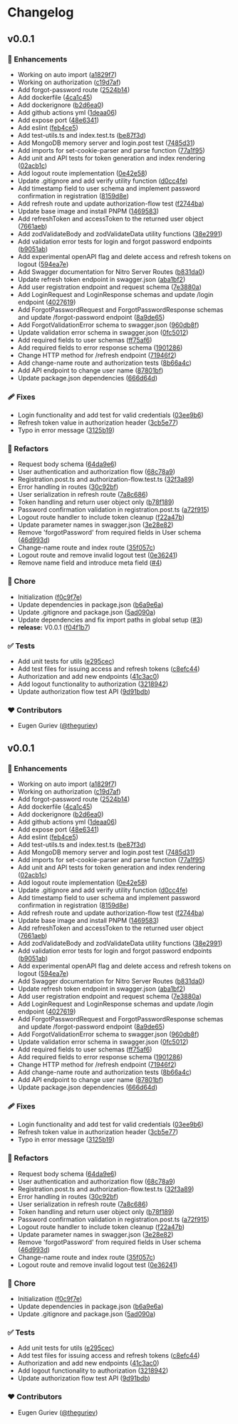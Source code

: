 # Changelog


## v0.0.1


### 🚀 Enhancements

- Working on auto import ([a1829f7](https://github.com/theguriev/service-authorization/commit/a1829f7))
- Working on authorization ([c19d7af](https://github.com/theguriev/service-authorization/commit/c19d7af))
- Add forgot-password route ([2524b14](https://github.com/theguriev/service-authorization/commit/2524b14))
- Add dockerfile ([4ca1c45](https://github.com/theguriev/service-authorization/commit/4ca1c45))
- Add dockerignore ([b2d6ea0](https://github.com/theguriev/service-authorization/commit/b2d6ea0))
- Add github actions yml ([1deaa06](https://github.com/theguriev/service-authorization/commit/1deaa06))
- Add expose port ([48e6341](https://github.com/theguriev/service-authorization/commit/48e6341))
- Add eslint ([feb4ce5](https://github.com/theguriev/service-authorization/commit/feb4ce5))
- Add test-utils.ts and index.test.ts ([be87f3d](https://github.com/theguriev/service-authorization/commit/be87f3d))
- Add MongoDB memory server and login.post test ([7485d31](https://github.com/theguriev/service-authorization/commit/7485d31))
- Add imports for set-cookie-parser and parse function ([77a1f95](https://github.com/theguriev/service-authorization/commit/77a1f95))
- Add unit and API tests for token generation and index rendering ([02acb1c](https://github.com/theguriev/service-authorization/commit/02acb1c))
- Add logout route implementation ([0e42e58](https://github.com/theguriev/service-authorization/commit/0e42e58))
- Update .gitignore and add verify utility function ([d0cc4fe](https://github.com/theguriev/service-authorization/commit/d0cc4fe))
- Add timestamp field to user schema and implement password confirmation in registration ([8159d8e](https://github.com/theguriev/service-authorization/commit/8159d8e))
- Add refresh route and update authorization-flow test ([f2744ba](https://github.com/theguriev/service-authorization/commit/f2744ba))
- Update base image and install PNPM ([1469583](https://github.com/theguriev/service-authorization/commit/1469583))
- Add refreshToken and accessToken to the returned user object ([7661aeb](https://github.com/theguriev/service-authorization/commit/7661aeb))
- Add zodValidateBody and zodValidateData utility functions ([38e2991](https://github.com/theguriev/service-authorization/commit/38e2991))
- Add validation error tests for login and forgot password endpoints ([b9051ab](https://github.com/theguriev/service-authorization/commit/b9051ab))
- Add experimental openAPI flag and delete access and refresh tokens on logout ([594ea7e](https://github.com/theguriev/service-authorization/commit/594ea7e))
- Add Swagger documentation for Nitro Server Routes ([b831da0](https://github.com/theguriev/service-authorization/commit/b831da0))
- Update refresh token endpoint in swagger.json ([aba1bf2](https://github.com/theguriev/service-authorization/commit/aba1bf2))
- Add user registration endpoint and request schema ([7e3880a](https://github.com/theguriev/service-authorization/commit/7e3880a))
- Add LoginRequest and LoginResponse schemas and update /login endpoint ([4027619](https://github.com/theguriev/service-authorization/commit/4027619))
- Add ForgotPasswordRequest and ForgotPasswordResponse schemas and update /forgot-password endpoint ([8a9de65](https://github.com/theguriev/service-authorization/commit/8a9de65))
- Add ForgotValidationError schema to swagger.json ([960db8f](https://github.com/theguriev/service-authorization/commit/960db8f))
- Update validation error schema in swagger.json ([0fc5012](https://github.com/theguriev/service-authorization/commit/0fc5012))
- Add required fields to user schemas ([ff75af6](https://github.com/theguriev/service-authorization/commit/ff75af6))
- Add required fields to error response schema ([1901286](https://github.com/theguriev/service-authorization/commit/1901286))
- Change HTTP method for /refresh endpoint ([71946f2](https://github.com/theguriev/service-authorization/commit/71946f2))
- Add change-name route and authorization tests ([8b66a4c](https://github.com/theguriev/service-authorization/commit/8b66a4c))
- Add API endpoint to change user name ([87801bf](https://github.com/theguriev/service-authorization/commit/87801bf))
- Update package.json dependencies ([666d64d](https://github.com/theguriev/service-authorization/commit/666d64d))

### 🩹 Fixes

- Login functionality and add test for valid credentials ([03ee9b6](https://github.com/theguriev/service-authorization/commit/03ee9b6))
- Refresh token value in authorization header ([3cb5e77](https://github.com/theguriev/service-authorization/commit/3cb5e77))
- Typo in error message ([3125b19](https://github.com/theguriev/service-authorization/commit/3125b19))

### 💅 Refactors

- Request body schema ([64da9e6](https://github.com/theguriev/service-authorization/commit/64da9e6))
- User authentication and authorization flow ([68c78a9](https://github.com/theguriev/service-authorization/commit/68c78a9))
- Registration.post.ts and authorization-flow.test.ts ([32f3a89](https://github.com/theguriev/service-authorization/commit/32f3a89))
- Error handling in routes ([30c92bf](https://github.com/theguriev/service-authorization/commit/30c92bf))
- User serialization in refresh route ([7a8c686](https://github.com/theguriev/service-authorization/commit/7a8c686))
- Token handling and return user object only ([b78f189](https://github.com/theguriev/service-authorization/commit/b78f189))
- Password confirmation validation in registration.post.ts ([a72f915](https://github.com/theguriev/service-authorization/commit/a72f915))
- Logout route handler to include token cleanup ([f22a47b](https://github.com/theguriev/service-authorization/commit/f22a47b))
- Update parameter names in swagger.json ([3e28e82](https://github.com/theguriev/service-authorization/commit/3e28e82))
- Remove 'forgotPassword' from required fields in User schema ([46d993d](https://github.com/theguriev/service-authorization/commit/46d993d))
- Change-name route and index route ([35f057c](https://github.com/theguriev/service-authorization/commit/35f057c))
- Logout route and remove invalid logout test ([0e36241](https://github.com/theguriev/service-authorization/commit/0e36241))
- Remove name field and introduce meta field ([#4](https://github.com/theguriev/service-authorization/pull/4))

### 🏡 Chore

- Initialization ([f0c9f7e](https://github.com/theguriev/service-authorization/commit/f0c9f7e))
- Update dependencies in package.json ([b6a9e6a](https://github.com/theguriev/service-authorization/commit/b6a9e6a))
- Update .gitignore and package.json ([5ad090a](https://github.com/theguriev/service-authorization/commit/5ad090a))
- Update dependencies and fix import paths in global setup ([#3](https://github.com/theguriev/service-authorization/pull/3))
- **release:** V0.0.1 ([f04f1b7](https://github.com/theguriev/service-authorization/commit/f04f1b7))

### ✅ Tests

- Add unit tests for utils ([e295cec](https://github.com/theguriev/service-authorization/commit/e295cec))
- Add test files for issuing access and refresh tokens ([c8efc44](https://github.com/theguriev/service-authorization/commit/c8efc44))
- Authorization and add new endpoints ([41c3ac0](https://github.com/theguriev/service-authorization/commit/41c3ac0))
- Add logout functionality to authorization ([3218942](https://github.com/theguriev/service-authorization/commit/3218942))
- Update authorization flow test API ([9d91bdb](https://github.com/theguriev/service-authorization/commit/9d91bdb))

### ❤️ Contributors

- Eugen Guriev ([@theguriev](http://github.com/theguriev))

## v0.0.1


### 🚀 Enhancements

- Working on auto import ([a1829f7](https://github.com/theguriev/service-authorization/commit/a1829f7))
- Working on authorization ([c19d7af](https://github.com/theguriev/service-authorization/commit/c19d7af))
- Add forgot-password route ([2524b14](https://github.com/theguriev/service-authorization/commit/2524b14))
- Add dockerfile ([4ca1c45](https://github.com/theguriev/service-authorization/commit/4ca1c45))
- Add dockerignore ([b2d6ea0](https://github.com/theguriev/service-authorization/commit/b2d6ea0))
- Add github actions yml ([1deaa06](https://github.com/theguriev/service-authorization/commit/1deaa06))
- Add expose port ([48e6341](https://github.com/theguriev/service-authorization/commit/48e6341))
- Add eslint ([feb4ce5](https://github.com/theguriev/service-authorization/commit/feb4ce5))
- Add test-utils.ts and index.test.ts ([be87f3d](https://github.com/theguriev/service-authorization/commit/be87f3d))
- Add MongoDB memory server and login.post test ([7485d31](https://github.com/theguriev/service-authorization/commit/7485d31))
- Add imports for set-cookie-parser and parse function ([77a1f95](https://github.com/theguriev/service-authorization/commit/77a1f95))
- Add unit and API tests for token generation and index rendering ([02acb1c](https://github.com/theguriev/service-authorization/commit/02acb1c))
- Add logout route implementation ([0e42e58](https://github.com/theguriev/service-authorization/commit/0e42e58))
- Update .gitignore and add verify utility function ([d0cc4fe](https://github.com/theguriev/service-authorization/commit/d0cc4fe))
- Add timestamp field to user schema and implement password confirmation in registration ([8159d8e](https://github.com/theguriev/service-authorization/commit/8159d8e))
- Add refresh route and update authorization-flow test ([f2744ba](https://github.com/theguriev/service-authorization/commit/f2744ba))
- Update base image and install PNPM ([1469583](https://github.com/theguriev/service-authorization/commit/1469583))
- Add refreshToken and accessToken to the returned user object ([7661aeb](https://github.com/theguriev/service-authorization/commit/7661aeb))
- Add zodValidateBody and zodValidateData utility functions ([38e2991](https://github.com/theguriev/service-authorization/commit/38e2991))
- Add validation error tests for login and forgot password endpoints ([b9051ab](https://github.com/theguriev/service-authorization/commit/b9051ab))
- Add experimental openAPI flag and delete access and refresh tokens on logout ([594ea7e](https://github.com/theguriev/service-authorization/commit/594ea7e))
- Add Swagger documentation for Nitro Server Routes ([b831da0](https://github.com/theguriev/service-authorization/commit/b831da0))
- Update refresh token endpoint in swagger.json ([aba1bf2](https://github.com/theguriev/service-authorization/commit/aba1bf2))
- Add user registration endpoint and request schema ([7e3880a](https://github.com/theguriev/service-authorization/commit/7e3880a))
- Add LoginRequest and LoginResponse schemas and update /login endpoint ([4027619](https://github.com/theguriev/service-authorization/commit/4027619))
- Add ForgotPasswordRequest and ForgotPasswordResponse schemas and update /forgot-password endpoint ([8a9de65](https://github.com/theguriev/service-authorization/commit/8a9de65))
- Add ForgotValidationError schema to swagger.json ([960db8f](https://github.com/theguriev/service-authorization/commit/960db8f))
- Update validation error schema in swagger.json ([0fc5012](https://github.com/theguriev/service-authorization/commit/0fc5012))
- Add required fields to user schemas ([ff75af6](https://github.com/theguriev/service-authorization/commit/ff75af6))
- Add required fields to error response schema ([1901286](https://github.com/theguriev/service-authorization/commit/1901286))
- Change HTTP method for /refresh endpoint ([71946f2](https://github.com/theguriev/service-authorization/commit/71946f2))
- Add change-name route and authorization tests ([8b66a4c](https://github.com/theguriev/service-authorization/commit/8b66a4c))
- Add API endpoint to change user name ([87801bf](https://github.com/theguriev/service-authorization/commit/87801bf))
- Update package.json dependencies ([666d64d](https://github.com/theguriev/service-authorization/commit/666d64d))

### 🩹 Fixes

- Login functionality and add test for valid credentials ([03ee9b6](https://github.com/theguriev/service-authorization/commit/03ee9b6))
- Refresh token value in authorization header ([3cb5e77](https://github.com/theguriev/service-authorization/commit/3cb5e77))
- Typo in error message ([3125b19](https://github.com/theguriev/service-authorization/commit/3125b19))

### 💅 Refactors

- Request body schema ([64da9e6](https://github.com/theguriev/service-authorization/commit/64da9e6))
- User authentication and authorization flow ([68c78a9](https://github.com/theguriev/service-authorization/commit/68c78a9))
- Registration.post.ts and authorization-flow.test.ts ([32f3a89](https://github.com/theguriev/service-authorization/commit/32f3a89))
- Error handling in routes ([30c92bf](https://github.com/theguriev/service-authorization/commit/30c92bf))
- User serialization in refresh route ([7a8c686](https://github.com/theguriev/service-authorization/commit/7a8c686))
- Token handling and return user object only ([b78f189](https://github.com/theguriev/service-authorization/commit/b78f189))
- Password confirmation validation in registration.post.ts ([a72f915](https://github.com/theguriev/service-authorization/commit/a72f915))
- Logout route handler to include token cleanup ([f22a47b](https://github.com/theguriev/service-authorization/commit/f22a47b))
- Update parameter names in swagger.json ([3e28e82](https://github.com/theguriev/service-authorization/commit/3e28e82))
- Remove 'forgotPassword' from required fields in User schema ([46d993d](https://github.com/theguriev/service-authorization/commit/46d993d))
- Change-name route and index route ([35f057c](https://github.com/theguriev/service-authorization/commit/35f057c))
- Logout route and remove invalid logout test ([0e36241](https://github.com/theguriev/service-authorization/commit/0e36241))

### 🏡 Chore

- Initialization ([f0c9f7e](https://github.com/theguriev/service-authorization/commit/f0c9f7e))
- Update dependencies in package.json ([b6a9e6a](https://github.com/theguriev/service-authorization/commit/b6a9e6a))
- Update .gitignore and package.json ([5ad090a](https://github.com/theguriev/service-authorization/commit/5ad090a))

### ✅ Tests

- Add unit tests for utils ([e295cec](https://github.com/theguriev/service-authorization/commit/e295cec))
- Add test files for issuing access and refresh tokens ([c8efc44](https://github.com/theguriev/service-authorization/commit/c8efc44))
- Authorization and add new endpoints ([41c3ac0](https://github.com/theguriev/service-authorization/commit/41c3ac0))
- Add logout functionality to authorization ([3218942](https://github.com/theguriev/service-authorization/commit/3218942))
- Update authorization flow test API ([9d91bdb](https://github.com/theguriev/service-authorization/commit/9d91bdb))

### ❤️ Contributors

- Eugen Guriev ([@theguriev](http://github.com/theguriev))

